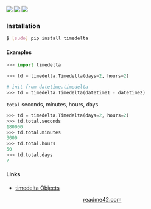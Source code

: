 <!--
https://readme42.com
-->


[![](https://img.shields.io/pypi/v/timedelta.svg?maxAge=3600)](https://pypi.org/project/timedelta/)
[![](https://img.shields.io/badge/License-Unlicense-blue.svg?longCache=True)](https://unlicense.org/)
[![](https://github.com/andrewp-as-is/timedelta.py/workflows/tests42/badge.svg)](https://github.com/andrewp-as-is/timedelta.py/actions)

### Installation
```bash
$ [sudo] pip install timedelta
```

#### Examples
```python
>>> import timedelta

>>> td = timedelta.Timedelta(days=2, hours=2)

# init from datetime.timedelta
>>> td = timedelta.Timedelta(datetime1 - datetime2)
```

`total` seconds, minutes, hours, days
```python
>>> td = timedelta.Timedelta(days=2, hours=2)
>>> td.total.seconds
180000
>>> td.total.minutes
3000
>>> td.total.hours
50
>>> td.total.days
2
```

#### Links
+ [timedelta Objects](https://docs.python.org/3/library/datetime.html#timedelta-objects)

<p align="center">
    <a href="https://readme42.com/">readme42.com</a>
</p>
